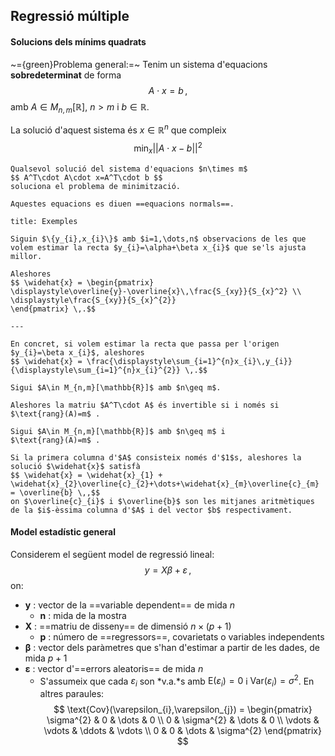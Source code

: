 ## Regressió **múltiple**

#### Solucions dels **mínims quadrats**

~={green}Problema general:=~
Tenim un sistema d'equacions **sobredeterminat** de forma
$$ A\cdot x=b \,,$$
amb $A\in M_{n,m}[\mathbb{R}]$, $n>m$ i $b\in \mathbb{R}$.

La solució d'aquest sistema és $x\in \mathbb{R}^n$ que compleix
$$ \min_{x}||A\cdot x-b||^2 $$

```ad-teor
Qualsevol solució del sistema d'equacions $n\times m$
$$ A^T\cdot A\cdot x=A^T\cdot b $$
soluciona el problema de minimització.

Aquestes equacions es diuen ==equacions normals==.
```

```ad-ex
title: Exemples

Siguin $\{y_{i},x_{i}\}$ amb $i=1,\dots,n$ observacions de les que volem estimar la recta $y_{i}=\alpha+\beta x_{i}$ que se'ls ajusta millor.

Aleshores 
$$ \widehat{x} = \begin{pmatrix}
\displaystyle\overline{y}-\overline{x}\,\frac{S_{xy}}{S_{x}^2} \\
\displaystyle\frac{S_{xy}}{S_{x}^{2}}
\end{pmatrix} \,.$$

---

En concret, si volem estimar la recta que passa per l'origen $y_{i}=\beta x_{i}$, aleshores
$$ \widehat{x} = \frac{\displaystyle\sum_{i=1}^{n}x_{i}\,y_{i}}{\displaystyle\sum_{i=1}^{n}x_{i}^{2}} \,.$$
```

```ad-prop
Sigui $A\in M_{n,m}[\mathbb{R}]$ amb $n\geq m$.

Aleshores la matriu $A^T\cdot A$ és invertible si i només si $\text{rang}(A)=m$ .
```

```ad-prop
Sigui $A\in M_{n,m}[\mathbb{R}]$ amb $n\geq m$ i 
$\text{rang}(A)=m$ .

Si la primera columna d'$A$ consisteix només d'$1$s, aleshores la solució $\widehat{x}$ satisfà
$$ \widehat{x} = \widehat{x}_{1} + \widehat{x}_{2}\overline{c}_{2}+\dots+\widehat{x}_{m}\overline{c}_{m} = \overline{b} \,,$$
on $\overline{c}_{i}$ i $\overline{b}$ son les mitjanes aritmètiques de la $i$-èssima columna d'$A$ i del vector $b$ respectivament.
```


#### Model estadístic general

Considerem el següent model de regressió lineal:
$$ y = X\beta + \varepsilon \,,$$
on:
+ $\boldsymbol y$ : vector de la ==variable dependent== de mida $n$
	+ $\boldsymbol n$ : mida de la mostra
+ $\boldsymbol X$ : ==matriu de disseny== de dimensió $n\times (p+1)$
	+ $\boldsymbol p$ : número de ==regressors==, covarietats o variables independents
+ $\boldsymbol \beta$ : vector dels paràmetres que s'han d'estimar a partir de les dades, de mida $p+1$
+ $\boldsymbol\varepsilon$ : vector d'==errors aleatoris== de mida $n$
	+ S'assumeix que cada $\varepsilon_{i}$ son *v.a.*s amb $\text{E}(\varepsilon_{i})=0$ i $\text{Var}(\varepsilon_{i})=\sigma^{2}$. En altres paraules: $$ \text{Cov}(\varepsilon_{i},\varepsilon_{j}) = \begin{pmatrix} \sigma^{2} & 0 & \dots & 0 \\ 0 & \sigma^{2} & \dots & 0 \\ \vdots & \vdots & \ddots & \vdots \\ 0 & 0 & \dots & \sigma^{2} \end{pmatrix} $$
